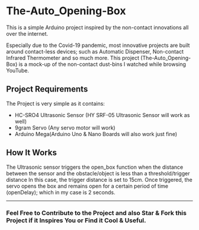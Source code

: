 # The-Auto_Opening-Box
 This is a simple Arduino project inspired by the non-contact innovations all over the internet.
 
 Especially due to the Covid-19 pandemic, most innovative projects are built around contact-less devices;
 such as Automatic Dispenser, Non-contact Infrared Thermometer and so much more.
 This project (The-Auto_Opening-Box) is a mock-up of the non-contact dust-bins I watched while browsing YouTube.
 
 ## Project Requirements
 The Project is very simple as it contains:
 + HC-SRO4 Ultrasonic Sensor (HY SRF-05 Ultrasonic Sensor will work as well)
 + 9gram Servo (Any servo motor will work)
 + Arduino Mega(Arduino Uno & Nano Boards will also work just fine)
 
 ## How It Works
 The Ultrasonic sensor triggers the open_box function when the distance between the sensor and the obstacle/object is less than a threshold/trigger distance
 In this case, the trigger distance is set to 15cm.
 Once triggered, the servo opens the box and remains open for a certain period of time (openDelay); which in my case is 2 seconds.
 
 ***
 
 ### Feel Free to Contribute to the Project and also Star & Fork this Project if it Inspires You or Find it Cool & Useful.
